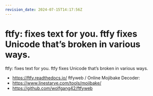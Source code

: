 ```yaml
---
revision_date: 2024-07-15T14:17:56Z
---
```

# ftfy: fixes text for you. ftfy fixes Unicode that’s broken in various ways.
ftfy: fixes text for you. ftfy fixes Unicode that’s broken in various ways.
* https://ftfy.readthedocs.io/
ftfyweb / Online Mojibake Decoder:
* https://www.linestarve.com/tools/mojibake/
* https://github.com/wolfgang42/ftfyweb